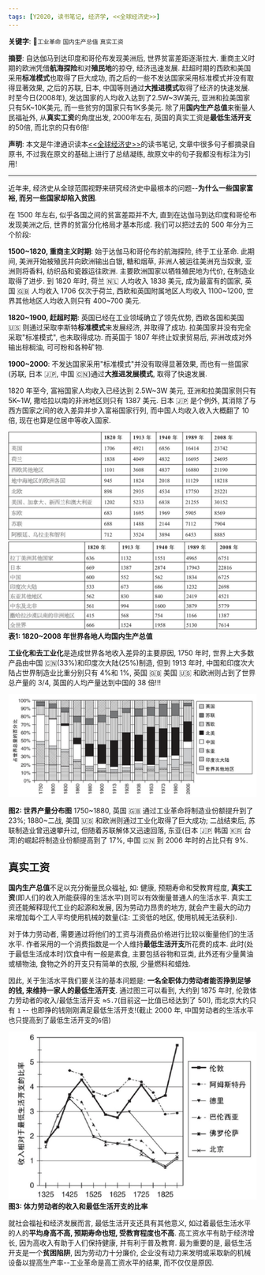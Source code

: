 ```yaml
---
tags: [Y2020, 读书笔记, 经济学, <<全球经济史>>]
---
```


**关键字**: `工业革命` `国内生产总值` `真实工资`

**摘要**: 自达伽马到达印度和哥伦布发现美洲后, 世界贫富差距逐渐拉大. 重商主义时期的欧洲凭借**航海探险**和对**殖民地**的掠夺, 经济迅速发展. 赶超时期的西欧和美国采用**标准模式**也取得了巨大成功, 而之后的一些不发达国家采用标准模式并没有取得显著效果, 之后的苏联, 日本, 中国等则通过**大推进模式**取得了经济的快速发展. 时至今日(2008年), 发达国家的人均收入达到了2.5W~3W美元, 亚洲和拉美国家只有5K~10K美元, 而一些贫穷的国家只有1K多美元. 除了用**国内生产总值**来衡量人民福祉外, 从**真实工资**的角度出发, 2000年左右, 英国的真实工资是**最低生活开支**的50倍, 而北京的只有6倍!

**声明**: 本文是牛津通识读本[<<全球经济史>>](https://book.douban.com/subject/26345472/)的读书笔记, 文章中很多句子都摘录自原书, 不过我在原文的基础上进行了总结凝练, 故原文中的句子我都没有标注为引用!

---

近年来, 经济史从全球范围视野来研究经济史中最根本的问题--**为什么一些国家富裕, 而另一些国家却陷入贫困**.

在 1500 年左右, 似乎各国之间的贫富差距并不大, 直到在达伽马到达印度和哥伦布发现美洲之后, 世界的贫富分化格局才基本形成. 我们可以把过去的 500 年分为三个阶段:

**1500~1820, 重商主义时期**: 始于达伽马和哥伦布的航海探险, 终于工业革命. 此期间, 美洲开始被殖民并向欧洲输出白银, 糖和烟草, 非洲人被运往美洲充当奴隶, 亚洲则将香料, 纺织品和瓷器运往欧洲. 主要欧洲国家以牺牲殖民地为代价, 在制造业取得了进步. 到 1820 年时, 荷兰 🇳🇱 人均收入 1838 美元, 成为最富有的国家, 英国 🇬🇧 人均收入 1706 仅次于荷兰, 西欧和英国附属地区人均收入 1100~1200, 世界其他地区人均收入则只有 400~700 美元.

**1820~1900, 赶超时期**: 英国已经在工业领域确立了领先优势, 西欧各国和美国 🇺🇸 则通过采取李斯特**标准模式**来发展经济, 并取得了成功. 拉美国家并没有完全采取"标准模式", 也未取得成功. 而英国于 1807 年终止奴隶贸易后, 非洲改成对外输出棕榈油, 可可粉和各种矿物.

**1900~2000**: 不发达国家采用"标准模式"并没有取得显著效果, 而也有一些国家(苏联, 日本 🇯🇵, 中国 🇨🇳)通过**大推进发展模式**, 取得了快速发展.

1820 年至今, 富裕国家人均收入已经达到 2.5W~3W 美元, 亚洲和拉美国家则只有 5K~1W, 撒哈拉以南的非洲地区则只有 1387 美元. 日本 🇯🇵 是个例外, 其消除了与西方国家之间的收入差异并步入富裕国家行列, 而中国人均收入收入大概翻了 10 倍, 现在也算是位居中等收入国家.

![表1-1](/assets/images/20200504/t1-1.png)
![表1-2](/assets/images/20200504/t1-2.png)
**表1: 1820~2008 年世界各地人均国内生产总值**

**工业化和去工业化**是造成世界各地收入差异的主要原因, 1750 年时, 世界上大多数产品由中国 🇨🇳(33%)和印度次大陆(25%)制造, 但到 1913 年时, 中国和印度次大陆占世界制造业比重分别只有 4%和 1%, 英国 🇬🇧 美国 🇺🇸 和欧洲则占到了世界总产量的 3/4, 英国的人均产量达到中国的 38 倍!!!

![图2](/assets/images/20200504/p2.png)

**图2: 世界产量分布图** 1750~1880, 英国 🇬🇧 通过工业革命将制造业份额提升到了 23%; 1880~二战, 美国 🇺🇸 和欧洲则通过工业化取得了巨大成功; 二战结束后, 苏联制造业曾迅速攀升过, 但随着苏联解体又迅速回落, 东亚(日本 🇯🇵 韩国 🇰🇷 台湾)的崛起将制造业份额提高到了 17%, 中国 🇨🇳 到 2006 年时的占比只有 9%.

## 真实工资

**国内生产总值**不足以充分衡量民众福祉, 如: 健康, 预期寿命和受教育程度, **真实工资**(即人们的收入所能获得的生活水平)则可以有效衡量普通人的生活水平. 真实工资还能解释现代工业的起源和发展, 因为劳动力昂贵的地方, 就会产生最大的动力来增加每个工人平均使用机械的数量(注: 工资低的地区, 使用机械无法获利).

对于体力劳动者, 需要通过将他们的工资与消费品价格进行比较以衡量他们的生活水平. 作者采用的一个消费指数是一个人维持**最低生活开支**所花费的成本. 此时(处于最低生活成本时)饮食中有一般是素食, 主要包括谷物和豆类, 此外还有少量黄油或植物油, 食物之外的开支只有简单的衣服, 少量燃料和蜡烛.

因此, 关于生活水平我们要关注的基本问题是: **一名全职体力劳动者能否挣到足够的钱, 来维持一家人的最低生活开支**. 通过图三可以看到, 大约到 1875 年时, 伦敦体力劳动者的收入/最低生活开支 ≈`5.7`(目前这一比值已经达到了 50!), 而北京大约只有 `1` -- 也即挣的钱刚刚满足最低生活开支!(截止 2000 年, 中国劳动者的生活水平也只提高到了最低生活开支的`6`倍)

![图3](/assets/images/20200504/p3.png)
**图3: 体力劳动者的收入和最低生活开支的比率**

就社会福祉和经济发展而言, 最低生活开支还具有其他意义, 如过着最低生活水平的人的**平均身高不高, 预期寿命也短, 受教育程度也不高**. 高工资水平有助于经济增长, 因为高收入有助于人们保持健康, 并有利于普及教育. 最为重要的是, 最低生活开支是一个**贫困陷阱**, 因为劳动力十分廉价, 企业没有动力来发明或采取新的机械设备以提高生产率--工业革命是高工资水平的结果, 而不仅仅是原因.
